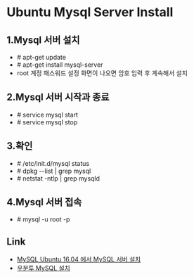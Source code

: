 # Ubuntu Mysql Server Install

## 1.Mysql 서버 설치
- &#35; apt-get update
- &#35; apt-get install mysql-server
- root 계정 패스워드 설정 화면이 나오면 암호 입력 후 계속해서 설치

## 2.Mysql 서버 시작과 종료
- &#35; service mysql start
- &#35; service mysql stop

## 3.확인
- &#35; /etc/init.d/mysql status
- &#35; dpkg --list | grep mysql
- &#35; netstat -ntlp | grep mysqld

## 4.Mysql 서버 접속
- &#35; mysql -u root -p

## Link
- [MySQL Ubuntu 16.04 에서 MySQL 서버 설치](https://www.fun25.co.kr/blog/ubuntu-16-04-mysql-server-install/)
- [우분투 MySQL 설치](https://zetawiki.com/wiki/%EC%9A%B0%EB%B6%84%ED%88%AC_MySQL_%EC%84%A4%EC%B9%98)
